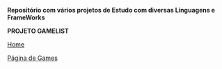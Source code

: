 **Repositório com vários projetos de Estudo com diversas Linguagens e FrameWorks**


**PROJETO GAMELIST** 

[Home](https://drive.google.com/file/d/18HTyaXsqWfoMCmXUIwfmub54SuB6dYjc/view?usp=sharing)

[Página de Games](https://drive.google.com/file/d/1ahaOK3hQ1TF8QU4sEhfgoYZr7-VkEyTM/view?usp=sharing)

